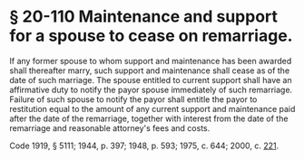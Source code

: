 # § 20-110 Maintenance and support for a spouse to cease on remarriage.

<p>If any former spouse to whom support and maintenance has been awarded shall thereafter marry, such support and maintenance shall cease as of the date of such marriage. The spouse entitled to current support shall have an affirmative duty to notify the payor spouse immediately of such remarriage. Failure of such spouse to notify the payor shall entitle the payor to restitution equal to the amount of any current support and maintenance paid after the date of the remarriage, together with interest from the date of the remarriage and reasonable attorney's fees and costs.</p><p>Code 1919, § 5111; 1944, p. 397; 1948, p. 593; 1975, c. 644; 2000, c. <a href='http://lis.virginia.gov/cgi-bin/legp604.exe?001+ful+CHAP0221'>221</a>.</p>